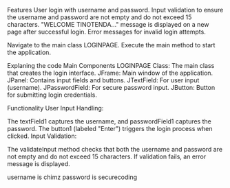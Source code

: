Features
User login with username and password.
Input validation to ensure the username and password are not empty and do not exceed 15 characters.
"WELCOME TINOTENDA..." message is displayed on a new page after successful login.
Error messages for invalid login attempts.


Navigate to the main class LOGINPAGE.
Execute the main method to start the application.


 Explaning the code
Main Components
LOGINPAGE Class: The main class that creates the login interface.
JFrame: Main window of the application.
JPanel: Contains input fields and buttons.
JTextField: For user input (username).
JPasswordField: For secure password input.
JButton: Button for submitting login credentials.

Functionality
User Input Handling:

The textField1 captures the username, and passwordField1 captures the password.
The button1 (labeled "Enter") triggers the login process when clicked.
Input Validation:

The validateInput method checks that both the username and password are not empty and do not exceed 15 characters.
If validation fails, an error message is displayed.


username is chimz 
password is securecoding